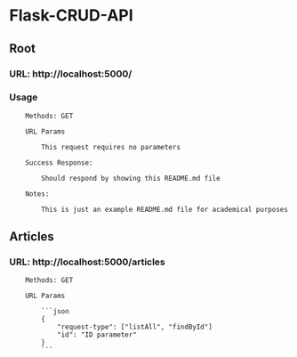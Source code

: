 # Flask-CRUD-API

##    Root

###    URL: http://localhost:5000/

###    Usage

        Methods: GET

        URL Params

            This request requires no parameters

        Success Response:

            Should respond by showing this README.md file

        Notes:

            This is just an example README.md file for academical purposes

##    Articles

###    URL: http://localhost:5000/articles

        Methods: GET

        URL Params

            ```json
            {
                "request-type": ["listAll", "findById"]
                "id": "ID parameter"
            }
            ```

